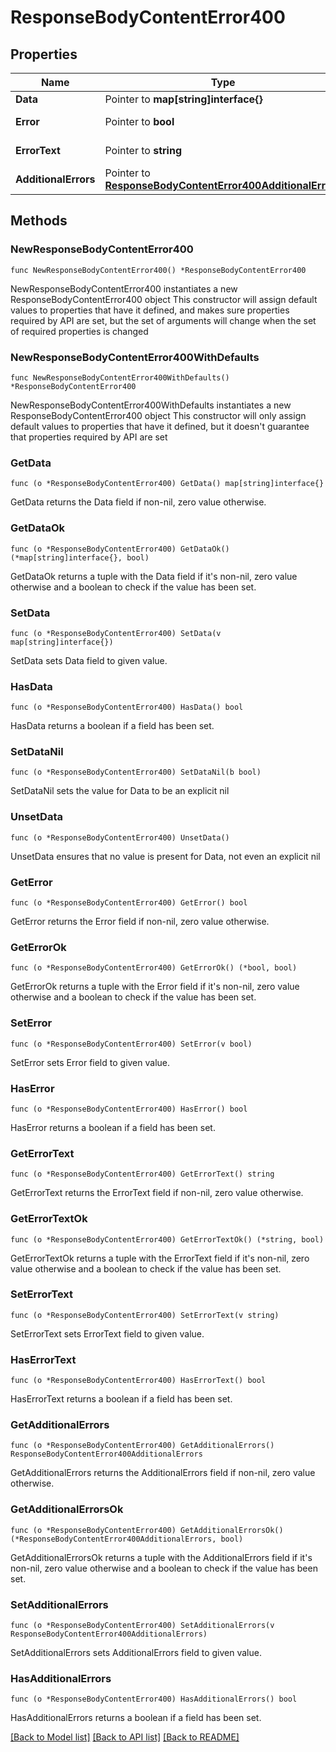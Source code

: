 # ResponseBodyContentError400

## Properties

Name | Type | Description | Notes
------------ | ------------- | ------------- | -------------
**Data** | Pointer to **map[string]interface{}** |  | [optional] 
**Error** | Pointer to **bool** | Флаг ошибки | [optional] 
**ErrorText** | Pointer to **string** | Описание ошибки | [optional] 
**AdditionalErrors** | Pointer to [**ResponseBodyContentError400AdditionalErrors**](ResponseBodyContentError400AdditionalErrors.md) |  | [optional] 

## Methods

### NewResponseBodyContentError400

`func NewResponseBodyContentError400() *ResponseBodyContentError400`

NewResponseBodyContentError400 instantiates a new ResponseBodyContentError400 object
This constructor will assign default values to properties that have it defined,
and makes sure properties required by API are set, but the set of arguments
will change when the set of required properties is changed

### NewResponseBodyContentError400WithDefaults

`func NewResponseBodyContentError400WithDefaults() *ResponseBodyContentError400`

NewResponseBodyContentError400WithDefaults instantiates a new ResponseBodyContentError400 object
This constructor will only assign default values to properties that have it defined,
but it doesn't guarantee that properties required by API are set

### GetData

`func (o *ResponseBodyContentError400) GetData() map[string]interface{}`

GetData returns the Data field if non-nil, zero value otherwise.

### GetDataOk

`func (o *ResponseBodyContentError400) GetDataOk() (*map[string]interface{}, bool)`

GetDataOk returns a tuple with the Data field if it's non-nil, zero value otherwise
and a boolean to check if the value has been set.

### SetData

`func (o *ResponseBodyContentError400) SetData(v map[string]interface{})`

SetData sets Data field to given value.

### HasData

`func (o *ResponseBodyContentError400) HasData() bool`

HasData returns a boolean if a field has been set.

### SetDataNil

`func (o *ResponseBodyContentError400) SetDataNil(b bool)`

 SetDataNil sets the value for Data to be an explicit nil

### UnsetData
`func (o *ResponseBodyContentError400) UnsetData()`

UnsetData ensures that no value is present for Data, not even an explicit nil
### GetError

`func (o *ResponseBodyContentError400) GetError() bool`

GetError returns the Error field if non-nil, zero value otherwise.

### GetErrorOk

`func (o *ResponseBodyContentError400) GetErrorOk() (*bool, bool)`

GetErrorOk returns a tuple with the Error field if it's non-nil, zero value otherwise
and a boolean to check if the value has been set.

### SetError

`func (o *ResponseBodyContentError400) SetError(v bool)`

SetError sets Error field to given value.

### HasError

`func (o *ResponseBodyContentError400) HasError() bool`

HasError returns a boolean if a field has been set.

### GetErrorText

`func (o *ResponseBodyContentError400) GetErrorText() string`

GetErrorText returns the ErrorText field if non-nil, zero value otherwise.

### GetErrorTextOk

`func (o *ResponseBodyContentError400) GetErrorTextOk() (*string, bool)`

GetErrorTextOk returns a tuple with the ErrorText field if it's non-nil, zero value otherwise
and a boolean to check if the value has been set.

### SetErrorText

`func (o *ResponseBodyContentError400) SetErrorText(v string)`

SetErrorText sets ErrorText field to given value.

### HasErrorText

`func (o *ResponseBodyContentError400) HasErrorText() bool`

HasErrorText returns a boolean if a field has been set.

### GetAdditionalErrors

`func (o *ResponseBodyContentError400) GetAdditionalErrors() ResponseBodyContentError400AdditionalErrors`

GetAdditionalErrors returns the AdditionalErrors field if non-nil, zero value otherwise.

### GetAdditionalErrorsOk

`func (o *ResponseBodyContentError400) GetAdditionalErrorsOk() (*ResponseBodyContentError400AdditionalErrors, bool)`

GetAdditionalErrorsOk returns a tuple with the AdditionalErrors field if it's non-nil, zero value otherwise
and a boolean to check if the value has been set.

### SetAdditionalErrors

`func (o *ResponseBodyContentError400) SetAdditionalErrors(v ResponseBodyContentError400AdditionalErrors)`

SetAdditionalErrors sets AdditionalErrors field to given value.

### HasAdditionalErrors

`func (o *ResponseBodyContentError400) HasAdditionalErrors() bool`

HasAdditionalErrors returns a boolean if a field has been set.


[[Back to Model list]](../README.md#documentation-for-models) [[Back to API list]](../README.md#documentation-for-api-endpoints) [[Back to README]](../README.md)


